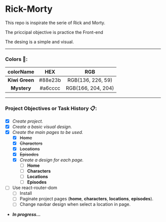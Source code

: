 # Rick-Morty
This repo is inspirate the serie of Rick and Morty.

The priccipal objective is practice the Front-end

The desing is a simple and visual.

---

### Colors 🎨:

| colorName | HEX | RGB |
|     :---:      |     :---:      |     :---:      |
| **Kiwi Green** | #88e23b | RGB(136, 226, 59) |
| **Mystery** | #a6cccc | RGB(166, 204, 204) |

---

### Project Objectives or Task History 📋:

- [x] _Create project._
- [x] _Create a basic visual design._
- [x] _Create the main pages to be used._
    - [x] ~~Home~~
    - [x] ~~Characters~~
    - [x] ~~Locations~~
    - [x] ~~Episodes~~
    - [x] _Create a design for each page._
        - [ ] **Home**
        - [ ] **Characters**
        - [ ] **Locations**
        - [ ] **Episodes**
- [ ] Use react-router-dom
    - [ ] Install
    - [ ] Paginate project pages (**home**, **characters**, **locations**, **episodes**).
    - [ ] Change navbar design when select a location in page.

- ***In progress...***